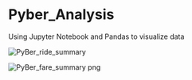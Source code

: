 # Pyber_Analysis
Using Jupyter Notebook and Pandas to visualize data















![PyBer_ride_summary](https://user-images.githubusercontent.com/106921601/177647700-a7663b54-1a8f-4c1b-9ba0-736fd8ce874c.PNG)



![PyBer_fare_summary png](https://user-images.githubusercontent.com/106921601/177648137-1c16be8d-c454-4836-9ddf-6ca514c51ac6.PNG)

